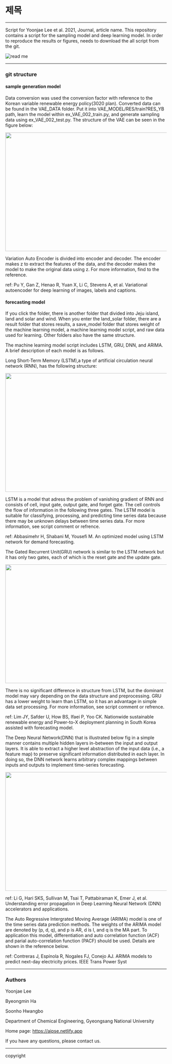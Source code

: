 # 제목
***

Script for Yoonjae Lee et al. 2021, Journal, article name.
This repository contains a script for the sampling model and deep learning model.
In order to reproduce the results or figures, needs to download the all script from the git.

![read me](https://user-images.githubusercontent.com/91713489/138623084-08ec44ca-0c70-4503-a9ac-05eb90876aea.jpg)

***
### git structure

#### sample generation model

Data conversion was used the conversion factor with reference to the Korean variable renewable energy policy(3020 plan). Converted data can be found in the VAE_DATA folder. Put it into VAE_MODEL/RES/train?RES_YB path, learn the model within ex_VAE_002_train.py, and generate sampling data using ex_VAE_002_test.py.
The structure of the VAE can be seen in the figure below:


<img src="https://user-images.githubusercontent.com/91713489/138058810-b58c406e-9c81-48f7-9fea-9a08e671cf5a.jpg" width="600" height="370">


Variation Auto Encoder is divided into encoder and decoder. The encoder makes z to extract the features of the data, and the decoder makes the model to make the original data using z. For more information, find to the reference.

ref: Pu Y, Gan Z, Henao R, Yuan X, Li C, Stevens A, et al. Variational autoencoder for deep learning of images, labels and captions. 

#### forecasting model

If you click the folder, there is another folder that divided into Jeju island, land and solar and wind. When you enter the land_solar folder, there are a result folder that stores results, a save_model folder that stores weight of the machine learning model, a machine learning model script, and raw data used for learning. Other folders also have the same structure.

The machine learning model script includes LSTM, GRU, DNN, and ARIMA. A brief description of each model is as follows.

Long Short-Term Memory (LSTM),a type of artificial circulation neural network (RNN), has the following structure:

<img src="https://user-images.githubusercontent.com/91713489/138211197-90b88166-9e2f-40cd-b238-849a01375627.jpg" width="600" height="370">

LSTM is a model that adress the problem of vanishing gradient of RNN and consists of cell, input gate, output gate, and forget gate. The cell controls the flow of information in the following three gates. The LSTM model is suitable for classifying, processing, and predicting time series data because there may be unknown delays between time series data. For more information, see script comment or refrence.

ref: Abbasimehr H, Shabani M, Yousefi M. An optimized model using LSTM network for demand forecasting.

The Gated Recurrent Unit(GRU) network is similar to the LSTM network but it has only two gates, each of which is the reset gate and the update gate. 

<img src="https://user-images.githubusercontent.com/91713489/138211272-f71cf03f-8644-4a60-9cba-9cc588e7c1a9.jpg" width="600" height="370">

There is no significant difference in structure from LSTM, but the dominant model may vary depending on the data structure and preprocessing. GRU has a lower weight to learn than LSTM, so it has an advantage in simple data set processing. For more information, see script comment or refrence.

ref: Lim JY, Safder U, How BS, Ifaei P, Yoo CK. Nationwide sustainable renewable energy and Power-to-X deployment planning in South Korea assisted with forecasting model. 

The Deep Neural Network(DNN) that is illustrated below fig in a simple manner contains multiple hidden layers in-between the input and output layers. It is able to extract a higher level abstraction of the input data (i.e., a feature map) to preserve significant information distributed in each layer. In doing so, the DNN network learns arbitrary complex mappings between inputs and outputs to implement time-series forecasting.

<img src="https://user-images.githubusercontent.com/91713489/138211280-3baab93c-baeb-44a7-a2a5-f59f50597509.jpg" width="600" height="370">

ref: Li G, Hari SKS, Sullivan M, Tsai T, Pattabiraman K, Emer J, et al. Understanding error propagation in Deep Learning Neural Network (DNN) accelerators and applications. 

The Auto Regressive Intergrated Moving Average (ARIMA) model is one of the time series data prediction methods. The weights of the ARIMA model are denoted by (p, d, q), and p is AR, d is I, and q is the MA part. To application this model, differentiation and auto correlation function (ACF) and parial auto-correlation function (PACF) should be used. Details are shown in the reference below.

ref: Contreras J, Espínola R, Nogales FJ, Conejo AJ. ARIMA models to predict next-day electricity prices. IEEE Trans Power Syst

***
### Authors

Yoonjae Lee

Byeongmin Ha

Soonho Hwangbo

Department of Chemical Engineering, Gyeongsang National University

Home page: https://aipse.netlify.app

If you have any questions, please contact us.

***
copyright
